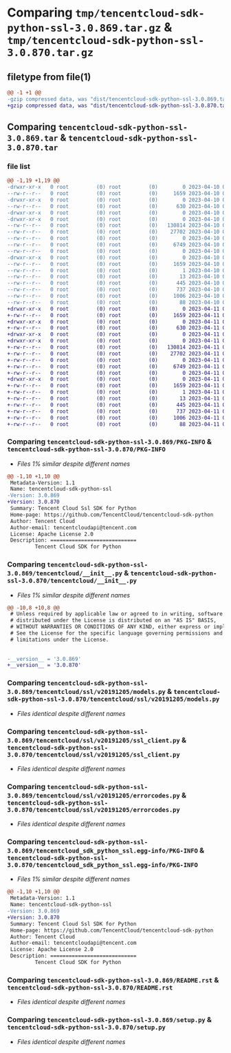 # Comparing `tmp/tencentcloud-sdk-python-ssl-3.0.869.tar.gz` & `tmp/tencentcloud-sdk-python-ssl-3.0.870.tar.gz`

## filetype from file(1)

```diff
@@ -1 +1 @@
-gzip compressed data, was "dist/tencentcloud-sdk-python-ssl-3.0.869.tar", last modified: Mon Apr 10 03:13:05 2023, max compression
+gzip compressed data, was "dist/tencentcloud-sdk-python-ssl-3.0.870.tar", last modified: Tue Apr 11 03:52:43 2023, max compression
```

## Comparing `tencentcloud-sdk-python-ssl-3.0.869.tar` & `tencentcloud-sdk-python-ssl-3.0.870.tar`

### file list

```diff
@@ -1,19 +1,19 @@
-drwxr-xr-x   0 root         (0) root         (0)        0 2023-04-10 03:13:05.000000 tencentcloud-sdk-python-ssl-3.0.869/
--rw-r--r--   0 root         (0) root         (0)     1659 2023-04-10 03:13:05.000000 tencentcloud-sdk-python-ssl-3.0.869/PKG-INFO
-drwxr-xr-x   0 root         (0) root         (0)        0 2023-04-10 03:13:05.000000 tencentcloud-sdk-python-ssl-3.0.869/tencentcloud/
--rw-r--r--   0 root         (0) root         (0)      630 2023-04-10 03:13:05.000000 tencentcloud-sdk-python-ssl-3.0.869/tencentcloud/__init__.py
-drwxr-xr-x   0 root         (0) root         (0)        0 2023-04-10 03:13:05.000000 tencentcloud-sdk-python-ssl-3.0.869/tencentcloud/ssl/
-drwxr-xr-x   0 root         (0) root         (0)        0 2023-04-10 03:13:05.000000 tencentcloud-sdk-python-ssl-3.0.869/tencentcloud/ssl/v20191205/
--rw-r--r--   0 root         (0) root         (0)   130814 2023-04-10 03:13:05.000000 tencentcloud-sdk-python-ssl-3.0.869/tencentcloud/ssl/v20191205/models.py
--rw-r--r--   0 root         (0) root         (0)    27702 2023-04-10 03:13:05.000000 tencentcloud-sdk-python-ssl-3.0.869/tencentcloud/ssl/v20191205/ssl_client.py
--rw-r--r--   0 root         (0) root         (0)        0 2023-04-10 03:13:05.000000 tencentcloud-sdk-python-ssl-3.0.869/tencentcloud/ssl/v20191205/__init__.py
--rw-r--r--   0 root         (0) root         (0)     6749 2023-04-10 03:13:05.000000 tencentcloud-sdk-python-ssl-3.0.869/tencentcloud/ssl/v20191205/errorcodes.py
--rw-r--r--   0 root         (0) root         (0)        0 2023-04-10 03:13:05.000000 tencentcloud-sdk-python-ssl-3.0.869/tencentcloud/ssl/__init__.py
-drwxr-xr-x   0 root         (0) root         (0)        0 2023-04-10 03:13:05.000000 tencentcloud-sdk-python-ssl-3.0.869/tencentcloud_sdk_python_ssl.egg-info/
--rw-r--r--   0 root         (0) root         (0)     1659 2023-04-10 03:13:05.000000 tencentcloud-sdk-python-ssl-3.0.869/tencentcloud_sdk_python_ssl.egg-info/PKG-INFO
--rw-r--r--   0 root         (0) root         (0)        1 2023-04-10 03:13:05.000000 tencentcloud-sdk-python-ssl-3.0.869/tencentcloud_sdk_python_ssl.egg-info/dependency_links.txt
--rw-r--r--   0 root         (0) root         (0)       13 2023-04-10 03:13:05.000000 tencentcloud-sdk-python-ssl-3.0.869/tencentcloud_sdk_python_ssl.egg-info/top_level.txt
--rw-r--r--   0 root         (0) root         (0)      445 2023-04-10 03:13:05.000000 tencentcloud-sdk-python-ssl-3.0.869/tencentcloud_sdk_python_ssl.egg-info/SOURCES.txt
--rw-r--r--   0 root         (0) root         (0)      737 2023-04-10 03:13:05.000000 tencentcloud-sdk-python-ssl-3.0.869/README.rst
--rw-r--r--   0 root         (0) root         (0)     1006 2023-04-10 03:13:05.000000 tencentcloud-sdk-python-ssl-3.0.869/setup.py
--rw-r--r--   0 root         (0) root         (0)       88 2023-04-10 03:13:05.000000 tencentcloud-sdk-python-ssl-3.0.869/setup.cfg
+drwxr-xr-x   0 root         (0) root         (0)        0 2023-04-11 03:52:43.000000 tencentcloud-sdk-python-ssl-3.0.870/
+-rw-r--r--   0 root         (0) root         (0)     1659 2023-04-11 03:52:43.000000 tencentcloud-sdk-python-ssl-3.0.870/PKG-INFO
+drwxr-xr-x   0 root         (0) root         (0)        0 2023-04-11 03:52:43.000000 tencentcloud-sdk-python-ssl-3.0.870/tencentcloud/
+-rw-r--r--   0 root         (0) root         (0)      630 2023-04-11 03:52:43.000000 tencentcloud-sdk-python-ssl-3.0.870/tencentcloud/__init__.py
+drwxr-xr-x   0 root         (0) root         (0)        0 2023-04-11 03:52:43.000000 tencentcloud-sdk-python-ssl-3.0.870/tencentcloud/ssl/
+drwxr-xr-x   0 root         (0) root         (0)        0 2023-04-11 03:52:43.000000 tencentcloud-sdk-python-ssl-3.0.870/tencentcloud/ssl/v20191205/
+-rw-r--r--   0 root         (0) root         (0)   130814 2023-04-11 03:52:43.000000 tencentcloud-sdk-python-ssl-3.0.870/tencentcloud/ssl/v20191205/models.py
+-rw-r--r--   0 root         (0) root         (0)    27702 2023-04-11 03:52:43.000000 tencentcloud-sdk-python-ssl-3.0.870/tencentcloud/ssl/v20191205/ssl_client.py
+-rw-r--r--   0 root         (0) root         (0)        0 2023-04-11 03:52:43.000000 tencentcloud-sdk-python-ssl-3.0.870/tencentcloud/ssl/v20191205/__init__.py
+-rw-r--r--   0 root         (0) root         (0)     6749 2023-04-11 03:52:43.000000 tencentcloud-sdk-python-ssl-3.0.870/tencentcloud/ssl/v20191205/errorcodes.py
+-rw-r--r--   0 root         (0) root         (0)        0 2023-04-11 03:52:43.000000 tencentcloud-sdk-python-ssl-3.0.870/tencentcloud/ssl/__init__.py
+drwxr-xr-x   0 root         (0) root         (0)        0 2023-04-11 03:52:43.000000 tencentcloud-sdk-python-ssl-3.0.870/tencentcloud_sdk_python_ssl.egg-info/
+-rw-r--r--   0 root         (0) root         (0)     1659 2023-04-11 03:52:43.000000 tencentcloud-sdk-python-ssl-3.0.870/tencentcloud_sdk_python_ssl.egg-info/PKG-INFO
+-rw-r--r--   0 root         (0) root         (0)        1 2023-04-11 03:52:43.000000 tencentcloud-sdk-python-ssl-3.0.870/tencentcloud_sdk_python_ssl.egg-info/dependency_links.txt
+-rw-r--r--   0 root         (0) root         (0)       13 2023-04-11 03:52:43.000000 tencentcloud-sdk-python-ssl-3.0.870/tencentcloud_sdk_python_ssl.egg-info/top_level.txt
+-rw-r--r--   0 root         (0) root         (0)      445 2023-04-11 03:52:43.000000 tencentcloud-sdk-python-ssl-3.0.870/tencentcloud_sdk_python_ssl.egg-info/SOURCES.txt
+-rw-r--r--   0 root         (0) root         (0)      737 2023-04-11 03:52:43.000000 tencentcloud-sdk-python-ssl-3.0.870/README.rst
+-rw-r--r--   0 root         (0) root         (0)     1006 2023-04-11 03:52:43.000000 tencentcloud-sdk-python-ssl-3.0.870/setup.py
+-rw-r--r--   0 root         (0) root         (0)       88 2023-04-11 03:52:43.000000 tencentcloud-sdk-python-ssl-3.0.870/setup.cfg
```

### Comparing `tencentcloud-sdk-python-ssl-3.0.869/PKG-INFO` & `tencentcloud-sdk-python-ssl-3.0.870/PKG-INFO`

 * *Files 1% similar despite different names*

```diff
@@ -1,10 +1,10 @@
 Metadata-Version: 1.1
 Name: tencentcloud-sdk-python-ssl
-Version: 3.0.869
+Version: 3.0.870
 Summary: Tencent Cloud Ssl SDK for Python
 Home-page: https://github.com/TencentCloud/tencentcloud-sdk-python
 Author: Tencent Cloud
 Author-email: tencentcloudapi@tencent.com
 License: Apache License 2.0
 Description: ============================
         Tencent Cloud SDK for Python
```

### Comparing `tencentcloud-sdk-python-ssl-3.0.869/tencentcloud/__init__.py` & `tencentcloud-sdk-python-ssl-3.0.870/tencentcloud/__init__.py`

 * *Files 1% similar despite different names*

```diff
@@ -10,8 +10,8 @@
 # Unless required by applicable law or agreed to in writing, software
 # distributed under the License is distributed on an "AS IS" BASIS,
 # WITHOUT WARRANTIES OR CONDITIONS OF ANY KIND, either express or implied.
 # See the License for the specific language governing permissions and
 # limitations under the License.
 
 
-__version__ = '3.0.869'
+__version__ = '3.0.870'
```

### Comparing `tencentcloud-sdk-python-ssl-3.0.869/tencentcloud/ssl/v20191205/models.py` & `tencentcloud-sdk-python-ssl-3.0.870/tencentcloud/ssl/v20191205/models.py`

 * *Files identical despite different names*

### Comparing `tencentcloud-sdk-python-ssl-3.0.869/tencentcloud/ssl/v20191205/ssl_client.py` & `tencentcloud-sdk-python-ssl-3.0.870/tencentcloud/ssl/v20191205/ssl_client.py`

 * *Files identical despite different names*

### Comparing `tencentcloud-sdk-python-ssl-3.0.869/tencentcloud/ssl/v20191205/errorcodes.py` & `tencentcloud-sdk-python-ssl-3.0.870/tencentcloud/ssl/v20191205/errorcodes.py`

 * *Files identical despite different names*

### Comparing `tencentcloud-sdk-python-ssl-3.0.869/tencentcloud_sdk_python_ssl.egg-info/PKG-INFO` & `tencentcloud-sdk-python-ssl-3.0.870/tencentcloud_sdk_python_ssl.egg-info/PKG-INFO`

 * *Files 1% similar despite different names*

```diff
@@ -1,10 +1,10 @@
 Metadata-Version: 1.1
 Name: tencentcloud-sdk-python-ssl
-Version: 3.0.869
+Version: 3.0.870
 Summary: Tencent Cloud Ssl SDK for Python
 Home-page: https://github.com/TencentCloud/tencentcloud-sdk-python
 Author: Tencent Cloud
 Author-email: tencentcloudapi@tencent.com
 License: Apache License 2.0
 Description: ============================
         Tencent Cloud SDK for Python
```

### Comparing `tencentcloud-sdk-python-ssl-3.0.869/README.rst` & `tencentcloud-sdk-python-ssl-3.0.870/README.rst`

 * *Files identical despite different names*

### Comparing `tencentcloud-sdk-python-ssl-3.0.869/setup.py` & `tencentcloud-sdk-python-ssl-3.0.870/setup.py`

 * *Files identical despite different names*

